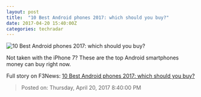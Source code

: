 ```yaml
---
layout: post
title:  "10 Best Android phones 2017: which should you buy?"
date: 2017-04-20 15:40:00Z
categories: techradar
---
```


![10 Best Android phones 2017: which should you buy?](http://cdn.mos.cms.futurecdn.net/LjKA3vReRHSEqzPsX3NHig-1200-80.jpg)

Not taken with the iPhone 7? These are the top Android smartphones money can buy right now.


Full story on F3News: [10 Best Android phones 2017: which should you buy?](http://www.f3nws.com/n/gSQmTC)

> Posted on: Thursday, April 20, 2017 8:40:00 PM
